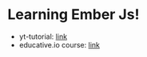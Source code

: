 # Learning Ember Js!

- yt-tutorial: [link](https://www.youtube.com/watch?v=eQUvN9Ujs1s&list=PLk51HrKSBQ88wDXgPF-QLMfPFlLwcjTlo)
- educative.io course: [link](https://www.educative.io/module/qjv3oKCkyOpj3wjPm/10370001/5528940807979008)
